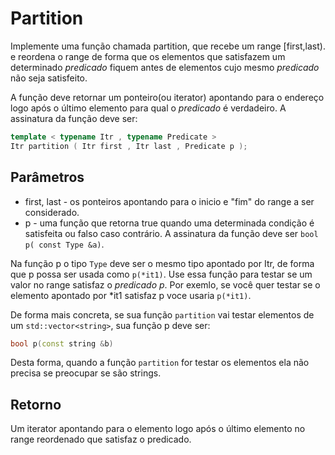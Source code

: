 # Partition

Implemente uma função chamada partition, que recebe um range \[first,last). e reordena o range de forma que os elementos que satisfazem um determinado
_predicado_ fiquem antes de elementos cujo mesmo _predicado_ não seja satisfeito.

A função deve retornar um ponteiro(ou iterator) apontando para o endereço logo após o último elemento para qual o _predicado_ é verdadeiro. A assinatura
da função deve ser:
```c++
template < typename Itr , typename Predicate >
Itr partition ( Itr first , Itr last , Predicate p );
```

## Parâmetros
- first, last - os ponteiros apontando para o inicio e "fim" do range a ser considerado.
- p - uma função que retorna true quando uma determinada condição é satisfeita ou falso caso contrário. A assinatura da função
deve ser ``bool p( const Type &a)``.

Na função p o tipo `Type` deve ser o mesmo tipo apontado por Itr, de forma que p possa ser usada como `p(*it1)`. Use essa função para
testar se um valor no range satisfaz o _predicado p_. Por exemlo, se você quer testar se o elemento apontado por \*it1 satisfaz p
voce usaria ``p(*it1)``.

De forma mais concreta, se sua função ``partition`` vai testar elementos de um ``std::vector<string>``, sua função p deve ser:
```c++
bool p(const string &b)
```
Desta forma, quando a função ``partition`` for testar os elementos ela não precisa se preocupar se são strings.


## Retorno
Um iterator apontando para o elemento logo após o último elemento no range reordenado que satisfaz o predicado.
